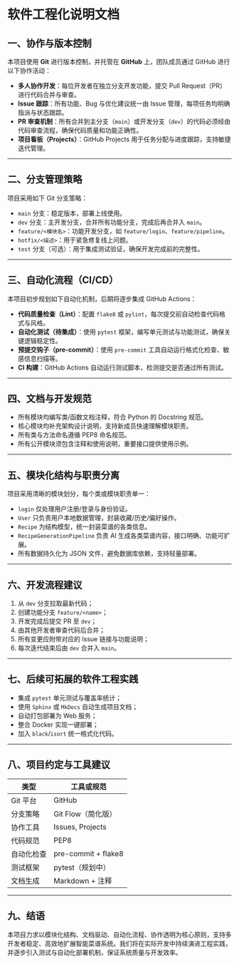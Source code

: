 # 软件工程化说明文档

## 一、协作与版本控制

本项目使用 **Git** 进行版本控制，并托管在 **GitHub** 上，团队成员通过 GitHub 进行以下协作活动：

- **多人协作开发**：每位开发者在独立分支开发功能，提交 Pull Request（PR）进行代码合并与审查。
- **Issue 跟踪**：所有功能、Bug 与优化建议统一由 Issue 管理，每项任务均明确指派与状态跟踪。
- **PR 审查机制**：所有合并到主分支（`main`）或开发分支（`dev`）的代码必须经由代码审查流程，确保代码质量和功能正确性。
- **项目看板（Projects）**：GitHub Projects 用于任务分配与进度跟踪，支持敏捷迭代管理。

---

## 二、分支管理策略

项目采用如下 Git 分支策略：

- `main` 分支：稳定版本，部署上线使用。
- `dev` 分支：主开发分支，合并所有功能分支，完成后再合并入 `main`。
- `feature/<模块名>`：功能开发分支，如 `feature/login`、`feature/pipeline`。
- `hotfix/<描述>`：用于紧急修复线上问题。
- `test` 分支（可选）：用于集成测试验证，确保开发完成前的完整性。

---

## 三、自动化流程（CI/CD）

本项目初步规划如下自动化机制，后期将逐步集成 GitHub Actions：

- **代码质量检查（Lint）**：配置 `flake8` 或 `pylint`，每次提交前自动检查代码格式与风格。
- **自动化测试（待集成）**：使用 `pytest` 框架，编写单元测试与功能测试，确保关键逻辑稳定性。
- **预提交钩子（pre-commit）**：使用 `pre-commit` 工具自动运行格式化检查、敏感信息扫描等。
- **CI 构建**：GitHub Actions 自动运行测试脚本，检测提交是否通过所有测试。

---

## 四、文档与开发规范

- 所有模块均编写类/函数文档注释，符合 Python 的 Docstring 规范。
- 核心模块均补充架构设计说明，支持新成员快速理解模块职责。
- 所有类与方法命名遵循 PEP8 命名规范。
- 所有公开模块须包含注释和使用说明，重要接口提供使用示例。

---

## 五、模块化结构与职责分离

项目采用清晰的模块划分，每个类或模块职责单一：

- `login` 仅处理用户注册/登录与身份验证。
- `User` 只负责用户本地数据管理，封装收藏/历史/偏好操作。
- `Recipe` 为结构模型，统一封装菜谱的各类信息。
- `RecipeGenerationPipeline` 负责 AI 生成各类菜谱内容，接口明确、功能可扩展。
- 所有数据持久化为 JSON 文件，避免数据库依赖，支持轻量部署。

---

## 六、开发流程建议

1. 从 `dev` 分支拉取最新代码；
2. 创建功能分支 `feature/<name>`；
3. 开发完成后提交 PR 至 `dev`；
4. 由其他开发者审查代码后合并；
5. 所有变更应附带对应的 Issue 链接与功能说明；
6. 每次迭代结束后由 `dev` 合并入 `main`。

---

## 七、后续可拓展的软件工程实践

- 集成 `pytest` 单元测试与覆盖率统计；
- 使用 `Sphinx` 或 `MkDocs` 自动生成项目文档；
- 自动打包部署为 Web 服务；
- 整合 Docker 实现一键部署；
- 加入 `black`/`isort` 统一格式化代码。

---

## 八、项目约定与工具建议

| 类型           | 工具或规范         |
|----------------|--------------------|
| Git 平台       | GitHub             |
| 分支策略       | Git Flow（简化版） |
| 协作工具       | Issues, Projects   |
| 代码规范       | PEP8               |
| 自动化检查     | pre-commit + flake8|
| 测试框架       | pytest（规划中）   |
| 文档生成       | Markdown + 注释    |

---

## 九、结语

本项目力求以模块化结构、文档驱动、自动化流程、协作透明为核心原则，支持多开发者稳定、高效地扩展智能菜谱系统。我们将在实际开发中持续演进工程实践，并逐步引入测试与自动化部署机制，保证系统质量与开发效率。

